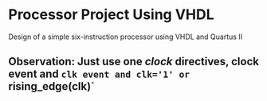 # Processor Project Using VHDL
 Design of a simple six-instruction processor using VHDL and Quartus II
## Observation: Just use one *clock* directives, clock event and `clk event and clk='1' or `rising_edge(clk)`
